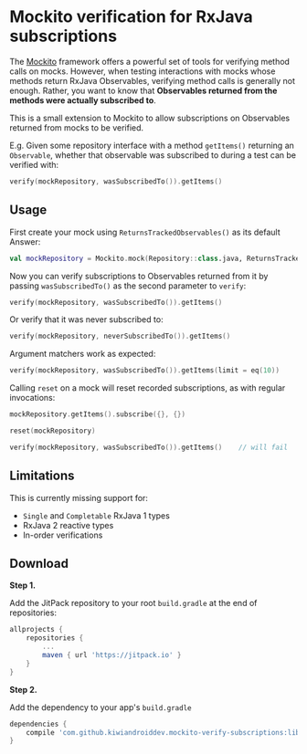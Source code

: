 # Mockito verification for RxJava subscriptions

The [Mockito](http://site.mockito.org/) framework offers a powerful set of tools for verifying method calls on mocks. However, when testing interactions with mocks whose methods return RxJava Observables, verifying method calls is generally not enough. Rather, you want to know that  **Observables returned from the methods were actually subscribed to**.

This is a small extension to Mockito to allow subscriptions on Observables returned from mocks to be verified.

E.g. Given some repository interface with a method `getItems()` returning an `Observable`, whether that observable was subscribed to during a test can be verified with:

```kotlin
verify(mockRepository, wasSubscribedTo()).getItems()
```

Usage
-----

First create your mock using `ReturnsTrackedObservables()` as its default Answer:
```kotlin
val mockRepository = Mockito.mock(Repository::class.java, ReturnsTrackedObservables())
```

Now you can verify subscriptions to Observables returned from it by passing `wasSubscribedTo()` as the second parameter to `verify`:

```kotlin
verify(mockRepository, wasSubscribedTo()).getItems()
```

Or verify that it was never subscribed to:

```kotlin
verify(mockRepository, neverSubscribedTo()).getItems()
```

Argument matchers work as expected:

```kotlin
verify(mockRepository, wasSubscribedTo()).getItems(limit = eq(10))
```

Calling `reset` on a mock will reset recorded subscriptions, as with regular invocations:
```kotlin
mockRepository.getItems().subscribe({}, {})

reset(mockRepository)

verify(mockRepository, wasSubscribedTo()).getItems()    // will fail
```

Limitations
-----------

This is currently missing support for:
* `Single` and `Completable` RxJava 1 types
* RxJava 2 reactive types
* In-order verifications

Download
--------

**Step 1.**

Add the JitPack repository to your root `build.gradle` at the end of repositories:

```groovy
allprojects {
    repositories {
        ...
        maven { url 'https://jitpack.io' }
    }
}
```
**Step 2.**

Add the dependency to your app's `build.gradle`

```groovy
dependencies {
    compile 'com.github.kiwiandroiddev.mockito-verify-subscriptions:library:v0.1-alpha'
}
```
